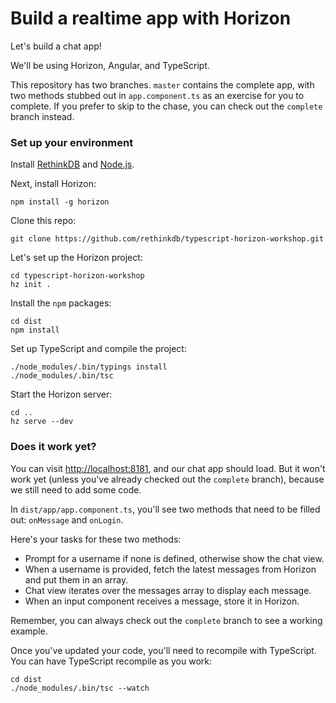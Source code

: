 # Build a realtime app with Horizon

Let's build a chat app!

We'll be using Horizon, Angular, and TypeScript.

This repository has two branches. `master` contains the complete app, with two methods stubbed out in `app.component.ts` as an exercise for you to complete. If you prefer to skip to the chase, you can check out the `complete` branch instead.


### Set up your environment
Install [RethinkDB](http://rethinkdb.com/install) and [Node.js](http://nodejs.org).

Next, install Horizon:
```
npm install -g horizon
```
Clone this repo:
```
git clone https://github.com/rethinkdb/typescript-horizon-workshop.git
```
Let's set up the Horizon project:
```
cd typescript-horizon-workshop
hz init .
```
Install the `npm` packages:
```
cd dist
npm install
```
Set up TypeScript and compile the project:
```
./node_modules/.bin/typings install
./node_modules/.bin/tsc 
```
Start the Horizon server:
```
cd ..
hz serve --dev
```

### Does it work yet?

You can visit [http://localhost:8181](), and our chat app should load. But it won't work yet (unless you've already checked out the `complete` branch), because we still need to add some code.

In `dist/app/app.component.ts`, you'll see two methods that need to be filled out: `onMessage` and `onLogin`.

Here's your tasks for these two methods:

  - Prompt for a username if none is defined, otherwise show the chat view.
  - When a username is provided, fetch the latest messages from Horizon and put them in an array.
  - Chat view iterates over the messages array to display each message.
  - When an input component receives a message, store it in Horizon.
  
Remember, you can always check out the `complete` branch to see a working example.

Once you've updated your code, you'll need to recompile with TypeScript. You can have TypeScript recompile as you work:
```
cd dist
./node_modules/.bin/tsc --watch
```

